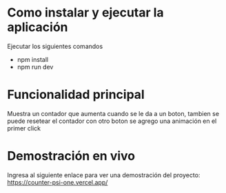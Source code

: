 # Como instalar y ejecutar la aplicación

Ejecutar los siguientes comandos

- npm install
- npm run dev

# Funcionalidad principal

Muestra un contador que aumenta cuando se le da a un boton, tambien se puede resetear el contador con otro boton
se agrego una animación en el primer click

# Demostración en vivo

Ingresa al siguiente enlace para ver una demostración del proyecto:
https://counter-psi-one.vercel.app/
